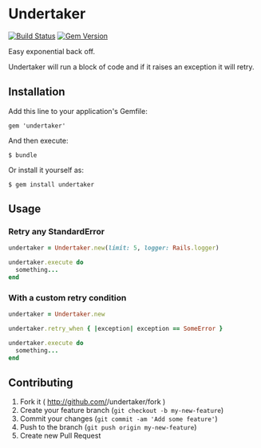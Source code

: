 # Undertaker
[![Build
Status](https://travis-ci.org/blamattina/undertaker.png?branch=master)](https://travis-ci.org/blamattina/undertaker)
[![Gem
Version](https://badge.fury.io/rb/undertaker-rails.png)](http://badge.fury.io/rb/undertaker-rails)

Easy exponential back off.

Undertaker will run a block of code and if it raises an exception it will
retry.

## Installation

Add this line to your application's Gemfile:

    gem 'undertaker'

And then execute:

    $ bundle

Or install it yourself as:

    $ gem install undertaker

## Usage

### Retry any StandardError

```ruby
undertaker = Undertaker.new(limit: 5, logger: Rails.logger)

undertaker.execute do
  something...
end
```

### With a custom retry condition

```ruby
undertaker = Undertaker.new

undertaker.retry_when { |exception| exception == SomeError }

undertaker.execute do
  something...
end
```

## Contributing

1. Fork it ( http://github.com/<my-github-username>/undertaker/fork )
2. Create your feature branch (`git checkout -b my-new-feature`)
3. Commit your changes (`git commit -am 'Add some feature'`)
4. Push to the branch (`git push origin my-new-feature`)
5. Create new Pull Request
